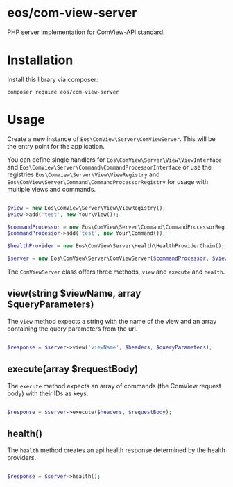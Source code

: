 eos/com-view-server
=======================

PHP server implementation for ComView-API standard.

# Installation

Install this library via composer:

    composer require eos/com-view-server
    
 # Usage
 
 Create a new instance of `Eos\ComView\Server\ComViewServer`. This will be the entry point for the application.
 
 You can define single handlers for `Eos\ComView\Server\View\ViewInterface` and `Eos\ComView\Server\Command\CommandProcessorInterface` 
 or use the registries `Eos\ComView\Server\View\ViewRegistry` and `Eos\ComView\Server\Command\CommandProcessorRegistry` for usage with multiple views and commands.
 
 ```php
 
 $view = new Eos\ComView\Server\View\ViewRegistry();
 $view->add('test', new Your\View());

 $commandProcessor = new Eos\ComView\Server\Command\CommandProcessorRegistry();
 $commandProcessor->add('test', new Your\Command());
 
 $healthProvider = new Eos\ComView\Server\Health\HealthProviderChain();
 
 $server = new Eos\ComView\Server\ComViewServer($commandProcessor, $view, $healthProvider, $healthProvider);
 
```

The `ComViewServer` class offers three methods, `view` and `execute` and `health`.


## view(string $viewName, array $queryParameters)

The `view` method expects a string with the name of the view and an array containing the query parameters from the uri.

 ```php

 $response = $server->view('viewName', $headers, $queryParameters);
 
```

## execute(array $requestBody)

The `execute` method expects an array of commands (the ComView request body) with their IDs as keys.

 ```php

 $response = $server->execute($headers, $requestBody);

```

## health()

The `health` method creates an api health response determined by the health providers.

 ```php

 $response = $server->health();

```

